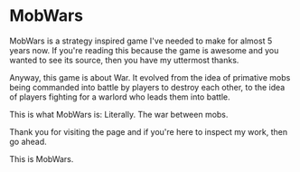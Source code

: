 # MobWars
MobWars is a strategy inspired game I've needed to make for almost 5 years now. If you're reading this because the game is awesome and you wanted to see its source, then you have my uttermost thanks. 

Anyway, this game is about War. It evolved from the idea of primative mobs being commanded into battle by players to destroy each other, to the idea of players fighting for a warlord who leads them into battle.

This is what MobWars is: Literally. The war between mobs.

Thank you for visiting the page and if you're here to inspect my work, then go ahead.

This is MobWars.
